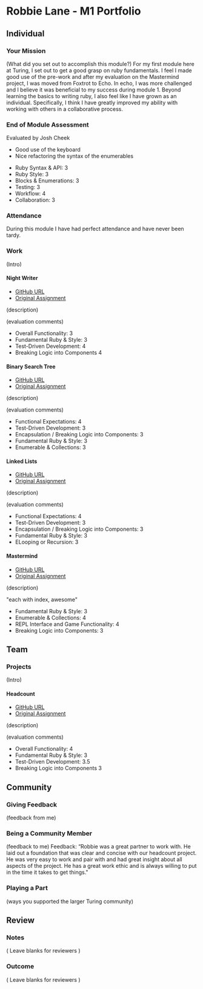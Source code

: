 # Robbie Lane - M1 Portfolio

## Individual

### Your Mission

(What did you set out to accomplish this module?)
For my first module here at Turing, I set out to get a good grasp on ruby fundamentals.
I feel I made good use of the pre-work and after my evaluation on the Mastermind project,
I was moved from Foxtrot to Echo. In echo, I was more challenged and I believe it was
beneficial to my success during module 1. Beyond learning the basics to writing ruby,
I also feel like I have grown as an individual. Specifically, I think I have greatly improved
my ability with working with others in a collaborative process.

### End of Module Assessment

Evaluated by Josh Cheek

- Good use of the keyboard
- Nice refactoring the syntax of the enumerables


* Ruby Syntax & API: 3
* Ruby Style: 3
* Blocks & Enumerations: 3
* Testing: 3
* Workflow: 4
* Collaboration: 3

### Attendance

During this module I have had perfect attendance and have never been tardy.  

### Work

(Intro)

#### Night Writer

* [GitHub URL](https://gitub.com/robbielane/night_writer)
* [Original Assignment](https://github.com/turingschool/curriculum/blob/master/source/projects/night_writer.markdown)

(description)

(evaluation comments)

* Overall Functionality: 3
* Fundamental Ruby & Style: 3
* Test-Driven Development: 4
* Breaking Logic into Components 4

#### Binary Search Tree

* [GitHub URL](https://gitub.com/robbielane/binary_search_tree)
* [Original Assignment](https://github.com/turingschool/curriculum/blob/master/source/projects/binary_search_tree.markdown)

(description)

(evaluation comments)

* Functional Expectations: 4
* Test-Driven Development: 3
* Encapsulation / Breaking Logic into Components: 3
* Fundamental Ruby & Style: 3
* Enumerable & Collections: 3

#### Linked Lists

* [GitHub URL](https://gitub.com/robbielane/linked_lists)
* [Original Assignment](https://github.com/turingschool/curriculum/blob/master/source/projects/linked_lists.markdown)

(description)

(evaluation comments)

* Functional Expectations: 4
* Test-Driven Development: 3
* Encapsulation / Breaking Logic into Components: 3
* Fundamental Ruby & Style: 3
* ELooping or Recursion: 3

#### Mastermind

* [GitHub URL](https://gitub.com/robbielane/mastermind)
* [Original Assignment](https://github.com/turingschool/curriculum/blob/master/source/projects/mastermind.markdown)

(description)

"each with index, awesome"

* Fundamental Ruby & Style: 3
* Enumerable & Collections: 4
* REPL Interface and Game Functionality: 4
* Breaking Logic into Components: 3

## Team

### Projects

(Intro)

#### Headcount

* [GitHub URL](https://gitub.com/robbielane/headcount)
* [Original Assignment](https://github.com/turingschool/curriculum/blob/master/source/projects/headcount.markdown)

(description)

(evaluation comments)

* Overall Functionality: 4
* Fundamental Ruby & Style: 3
* Test-Driven Development: 3.5
* Breaking Logic into Components 3

## Community

### Giving Feedback

(feedback from me)

### Being a Community Member

(feedback to me)
Feedback: “Robbie was a great partner to work with. He laid out a foundation that was clear and concise with our headcount project. He was very easy to work and pair with and had great insight about all aspects of the project. He has a great work ethic and is always willing to put in the time it takes to get things."

### Playing a Part

(ways you supported the larger Turing community)

## Review

### Notes

( Leave blanks for reviewers )

### Outcome

( Leave blanks for reviewers )
